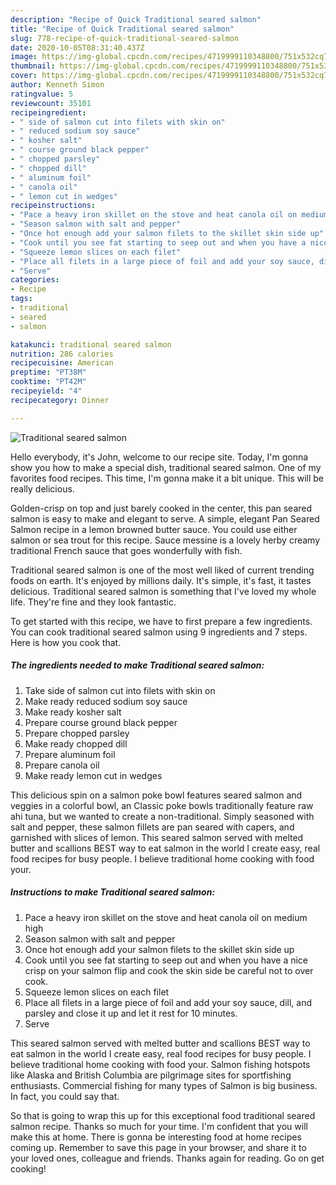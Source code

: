 ```yaml
---
description: "Recipe of Quick Traditional seared salmon"
title: "Recipe of Quick Traditional seared salmon"
slug: 778-recipe-of-quick-traditional-seared-salmon
date: 2020-10-05T08:31:40.437Z
image: https://img-global.cpcdn.com/recipes/4719999110348800/751x532cq70/traditional-seared-salmon-recipe-main-photo.jpg
thumbnail: https://img-global.cpcdn.com/recipes/4719999110348800/751x532cq70/traditional-seared-salmon-recipe-main-photo.jpg
cover: https://img-global.cpcdn.com/recipes/4719999110348800/751x532cq70/traditional-seared-salmon-recipe-main-photo.jpg
author: Kenneth Simon
ratingvalue: 5
reviewcount: 35101
recipeingredient:
- " side of salmon cut into filets with skin on"
- " reduced sodium soy sauce"
- " kosher salt"
- " course ground black pepper"
- " chopped parsley"
- " chopped dill"
- " aluminum foil"
- " canola oil"
- " lemon cut in wedges"
recipeinstructions:
- "Pace a heavy iron skillet on the stove and heat canola oil on medium high"
- "Season salmon with salt and pepper"
- "Once hot enough add your salmon filets to the skillet skin side up"
- "Cook until you see fat starting to seep out and when you have a nice crisp on your salmon flip and cook the skin side be careful not to over cook."
- "Squeeze lemon slices on each filet"
- "Place all filets in a large piece of foil and add your soy sauce, dill, and parsley and close it up and let it rest for 10 minutes."
- "Serve"
categories:
- Recipe
tags:
- traditional
- seared
- salmon

katakunci: traditional seared salmon 
nutrition: 286 calories
recipecuisine: American
preptime: "PT38M"
cooktime: "PT42M"
recipeyield: "4"
recipecategory: Dinner

---
```



![Traditional seared salmon](https://img-global.cpcdn.com/recipes/4719999110348800/751x532cq70/traditional-seared-salmon-recipe-main-photo.jpg)

Hello everybody, it's John, welcome to our recipe site. Today, I'm gonna show you how to make a special dish, traditional seared salmon. One of my favorites food recipes. This time, I'm gonna make it a bit unique. This will be really delicious.

Golden-crisp on top and just barely cooked in the center, this pan seared salmon is easy to make and elegant to serve. A simple, elegant Pan Seared Salmon recipe in a lemon browned butter sauce. You could use either salmon or sea trout for this recipe. Sauce messine is a lovely herby creamy traditional French sauce that goes wonderfully with fish.

Traditional seared salmon is one of the most well liked of current trending foods on earth. It's enjoyed by millions daily. It's simple, it's fast, it tastes delicious. Traditional seared salmon is something that I've loved my whole life. They're fine and they look fantastic.


To get started with this recipe, we have to first prepare a few ingredients. You can cook traditional seared salmon using 9 ingredients and 7 steps. Here is how you cook that.

<!--inarticleads1-->

##### The ingredients needed to make Traditional seared salmon:

1. Take  side of salmon cut into filets with skin on
1. Make ready  reduced sodium soy sauce
1. Make ready  kosher salt
1. Prepare  course ground black pepper
1. Prepare  chopped parsley
1. Make ready  chopped dill
1. Prepare  aluminum foil
1. Prepare  canola oil
1. Make ready  lemon cut in wedges


This delicious spin on a salmon poke bowl features seared salmon and veggies in a colorful bowl, an Classic poke bowls traditionally feature raw ahi tuna, but we wanted to create a non-traditional. Simply seasoned with salt and pepper, these salmon fillets are pan seared with capers, and garnished with slices of lemon. This seared salmon served with melted butter and scallions BEST way to eat salmon in the world I create easy, real food recipes for busy people. I believe traditional home cooking with food your. 

<!--inarticleads2-->

##### Instructions to make Traditional seared salmon:

1. Pace a heavy iron skillet on the stove and heat canola oil on medium high
1. Season salmon with salt and pepper
1. Once hot enough add your salmon filets to the skillet skin side up
1. Cook until you see fat starting to seep out and when you have a nice crisp on your salmon flip and cook the skin side be careful not to over cook.
1. Squeeze lemon slices on each filet
1. Place all filets in a large piece of foil and add your soy sauce, dill, and parsley and close it up and let it rest for 10 minutes.
1. Serve


This seared salmon served with melted butter and scallions BEST way to eat salmon in the world I create easy, real food recipes for busy people. I believe traditional home cooking with food your. Salmon fishing hotspots like Alaska and British Columbia are pilgrimage sites for sportfishing enthusiasts. Commercial fishing for many types of Salmon is big business. In fact, you could say that. 

So that is going to wrap this up for this exceptional food traditional seared salmon recipe. Thanks so much for your time. I'm confident that you will make this at home. There is gonna be interesting food at home recipes coming up. Remember to save this page in your browser, and share it to your loved ones, colleague and friends. Thanks again for reading. Go on get cooking!
